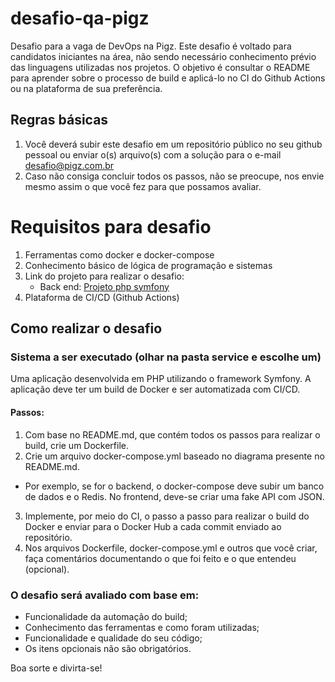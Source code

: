 # desafio-qa-pigz

Desafio para a vaga de DevOps na Pigz. Este desafio é voltado para candidatos iniciantes na área, não sendo necessário conhecimento prévio das linguagens utilizadas nos projetos. O objetivo é consultar o README para aprender sobre o processo de build e aplicá-lo no CI do Github Actions ou na plataforma de sua preferência.

## Regras básicas
1. Você deverá subir este desafio em um repositório público no seu github pessoal ou enviar o(s) arquivo(s) com a solução para o e-mail desafio@pigz.com.br 
2. Caso não consiga concluir todos os passos, não se preocupe, nos envie mesmo assim o que você fez para que possamos avaliar.

# Requisitos para desafio

1. Ferramentas como docker e docker-compose
2. Conhecimento básico de lógica de programação e sistemas
3. Link do projeto para realizar o desafio:
	* Back end: [Projeto php symfony](./services/backend)
4. Plataforma de CI/CD (Github Actions)


## Como realizar o desafio

### Sistema a ser executado (olhar na pasta service e escolhe um)
Uma aplicação desenvolvida em PHP utilizando o framework Symfony. A aplicação deve ter um build de Docker e ser automatizada com CI/CD.

#### Passos:
1. Com base no README.md, que contém todos os passos para realizar o build, crie um Dockerfile.
2. Crie um arquivo docker-compose.yml baseado no diagrama presente no README.md.
  * Por exemplo, se for o backend, o docker-compose deve subir um banco de dados e o Redis. No frontend, deve-se criar uma fake API com JSON.
3. Implemente, por meio do CI, o passo a passo para realizar o build do Docker e enviar para o Docker Hub a cada commit enviado ao repositório.
4. Nos arquivos Dockerfile, docker-compose.yml e outros que você criar, faça comentários documentando o que foi feito e o que entendeu (opcional).

### O desafio será avaliado com base em:
* Funcionalidade da automação do build;
* Conhecimento das ferramentas e como foram utilizadas;
* Funcionalidade e qualidade do seu código;
* Os itens opcionais não são obrigatórios.

Boa sorte e divirta-se!
